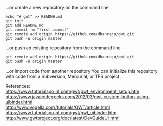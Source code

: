 ...or create a new repository on the command line
~~~
echo "# gwt" >> README.md
git init
git add README.md
git commit -m "first commit"
git remote add origin https://github.com/dhanraju/gwt.git
git push -u origin master
~~~

...or push an existing repository from the command line
~~~
git remote add origin https://github.com/dhanraju/gwt.git
git push -u origin master
~~~

...or import code from another repository
You can initialize this repository with code from a Subversion, Mercurial, or TFS project.

References:
https://www.tutorialspoint.com/gwt/gwt_environment_setup.htm  
https://www.javacodegeeks.com/2012/03/gwt-custom-button-using-uibinder.html  
http://www.vogella.com/tutorials/GWT/article.html  
https://www.tutorialspoint.com/gwt/gwt_uibinder.htm  
http://www.gwtproject.org/doc/latest/DevGuideUi.html  
